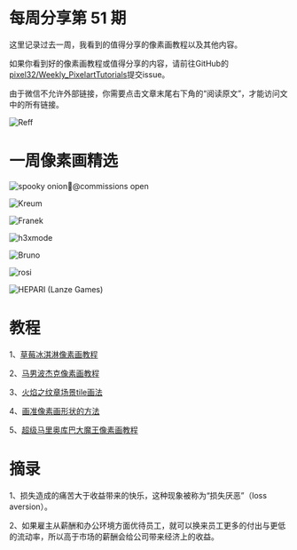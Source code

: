 # 每周分享第 51 期

这里记录过去一周，我看到的值得分享的像素画教程以及其他内容。

如果你看到好的像素画教程或值得分享的内容，请前往GitHub的[pixel32/Weekly_PixelartTutorials](https://github.com/pixel32/Weekly_PixelartTutorials "pixel32/Weekly_PixelartTutorials")提交issue。

由于微信不允许外部链接，你需要点击文章末尾右下角的“阅读原文”，才能访问文中的所有链接。

![Reff](https://pbs.twimg.com/media/EHGa78sWsAEMD9S?format=png&name=small)

# 一周像素画精选

![spooky onion🌱@commissions open
](https://pbs.twimg.com/media/EHHY84nXUAAaFZ8?format=jpg&name=900x900)

![Kreum
](https://pbs.twimg.com/media/EGj1FNEU8AA-WZi?format=png&name=360x360)

![Franek
](https://pbs.twimg.com/media/EHEofrMW4AUigl3?format=png&name=small)

![h3xmode
](https://pbs.twimg.com/media/EHHuHu0XUAA2rsN?format=png&name=small)

![Bruno
](https://pbs.twimg.com/media/EHG4Qx3W4AAvezY?format=png&name=small)

![rosi
](https://pbs.twimg.com/media/EHGqDTIUUAAHcbu?format=png&name=small)

![HEPARI (Lanze Games)
](https://pbs.twimg.com/media/EHAA65HUUAI1q35?format=png&name=small)

# 教程

1、[草莓冰淇淋像素画教程](https://mp.weixin.qq.com/s/k20dFwkpnWRu2ykbW-vzuw)

2、[马男波杰克像素画教程](https://mp.weixin.qq.com/s/6Ewbb3m9PzpSooG1tTSFhg)

3、[火焰之纹章场景tile画法](https://mp.weixin.qq.com/s/NJ7u_Or3JQqI0MFvWp2l2g)

4、[画准像素画形状的方法](https://mp.weixin.qq.com/s/fyuYVchDb1AS8QGvsEtQMQ)

5、[超级马里奥库巴大魔王像素画教程](https://mp.weixin.qq.com/s/H32fuihU61_fdEiyz6aThw)

# 摘录

1、损失造成的痛苦大于收益带来的快乐，这种现象被称为“损失厌恶”（loss aversion）。

2、如果雇主从薪酬和办公环境方面优待员工，就可以换来员工更多的付出与更低的流动率，所以高于市场的薪酬会给公司带来经济上的收益。